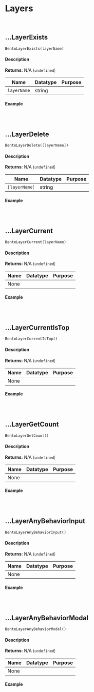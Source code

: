 # Layers

&nbsp;

## …LayerExists

`BentoLayerExists(layerName)`

<!-- tabs:start -->

#### **Description**

**Returns:** N/A (`undefined`)

|Name       |Datatype |Purpose                                                     |
|-----------|---------|------------------------------------------------------------|
|`layerName`|string   |                                                            |

#### **Example**

```gml

```

<!-- tabs:end -->

&nbsp;

## …LayerDelete

`BentoLayerDelete([layerName])`

<!-- tabs:start -->

#### **Description**

**Returns:** N/A (`undefined`)

|Name         |Datatype |Purpose                                                     |
|-------------|---------|------------------------------------------------------------|
|`[layerName]`|string   |                                                            |

#### **Example**

```gml

```

<!-- tabs:end -->

&nbsp;

## …LayerCurrent

`BentoLayerCurrent(layerName)`

<!-- tabs:start -->

#### **Description**

**Returns:** N/A (`undefined`)

|Name|Datatype|Purpose                                                     |
|----|--------|------------------------------------------------------------|
|None|        |                                                            |

#### **Example**

```gml

```

<!-- tabs:end -->

&nbsp;

## …LayerCurrentIsTop

`BentoLayerCurrentIsTop()`

<!-- tabs:start -->

#### **Description**

**Returns:** N/A (`undefined`)

|Name|Datatype|Purpose                                                     |
|----|--------|------------------------------------------------------------|
|None|        |                                                            |

#### **Example**

```gml

```

<!-- tabs:end -->

&nbsp;

## …LayerGetCount

`BentoLayerGetCount()`

<!-- tabs:start -->

#### **Description**

**Returns:** N/A (`undefined`)

|Name|Datatype|Purpose                                                     |
|----|--------|------------------------------------------------------------|
|None|        |                                                            |

#### **Example**

```gml

```

<!-- tabs:end -->

&nbsp;

## …LayerAnyBehaviorInput

`BentoLayerAnyBehaviorInput()`

<!-- tabs:start -->

#### **Description**

**Returns:** N/A (`undefined`)

|Name|Datatype|Purpose                                                     |
|----|--------|------------------------------------------------------------|
|None|        |                                                            |

#### **Example**

```gml

```

<!-- tabs:end -->

&nbsp;

## …LayerAnyBehaviorModal

`BentoLayerAnyBehaviorModal()`

<!-- tabs:start -->

#### **Description**

**Returns:** N/A (`undefined`)

|Name|Datatype|Purpose                                                     |
|----|--------|------------------------------------------------------------|
|None|        |                                                            |

#### **Example**

```gml

```

<!-- tabs:end -->